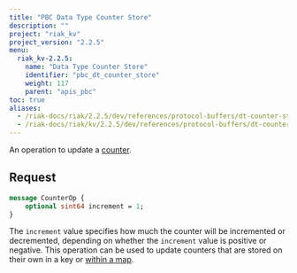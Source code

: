 ```yaml
---
title: "PBC Data Type Counter Store"
description: ""
project: "riak_kv"
project_version: "2.2.5"
menu:
  riak_kv-2.2.5:
    name: "Data Type Counter Store"
    identifier: "pbc_dt_counter_store"
    weight: 117
    parent: "apis_pbc"
toc: true
aliases:
  - /riak-docs/riak/2.2.5/dev/references/protocol-buffers/dt-counter-store
  - /riak-docs/riak/kv/2.2.5/dev/references/protocol-buffers/dt-counter-store
---
```


An operation to update a [counter]({{<baseurl>}}riak/kv/2.2.5/developing/data-types).

## Request

```protobuf
message CounterOp {
    optional sint64 increment = 1;
}
```

The `increment` value specifies how much the counter will be incremented
or decremented, depending on whether the `increment` value is positive
or negative. This operation can be used to update counters that are
stored on their own in a key or [within a map]({{<baseurl>}}riak/kv/2.2.5/developing/api/protocol-buffers/dt-map-store).
